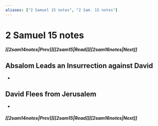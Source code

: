 ```yaml
---
aliases: ["2 Samuel 15 notes", "2 Sam. 15 notes"]
---
```

# 2 Samuel 15 notes
##### <span class=arrow-left></span>[[2sam14notes|Prev]]<span class=navigation-separator></span>[[2sam15|Read]]<span class=navigation-separator></span>[[2sam16notes|Next]]<span class=arrow-right></span>
## Absalom Leads an Insurrection against David
- 
## David Flees from Jerusalem
- 
##### <span class=arrow-left></span>[[2sam14notes|Prev]]<span class=navigation-separator></span>[[2sam15|Read]]<span class=navigation-separator></span>[[2sam16notes|Next]]<span class=arrow-right></span>